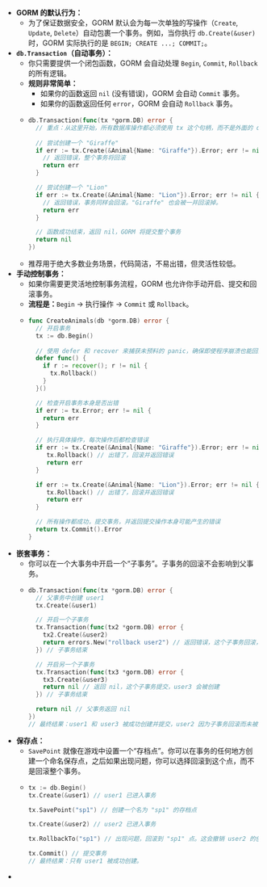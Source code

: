 - **GORM 的默认行为：**
	- 为了保证数据安全，GORM 默认会为每一次单独的写操作（`Create`, `Update`, `Delete`）自动包裹一个事务。例如，当你执行 `db.Create(&user)` 时，GORM 实际执行的是 `BEGIN; CREATE ...; COMMIT;`。
- **`db.Transaction`（自动事务）：**
	- 你只需要提供一个闭包函数，GORM 会自动处理 `Begin`, `Commit`, `Rollback` 的所有逻辑。
	- **规则非常简单：**
		- 如果你的函数返回 `nil` (没有错误)，GORM 会自动 `Commit` 事务。
		- 如果你的函数返回任何 `error`，GORM 会自动 `Rollback` 事务。
	- ```go
	  db.Transaction(func(tx *gorm.DB) error {
	    // 重点：从这里开始，所有数据库操作都必须使用 tx 这个句柄，而不是外面的 db
	    
	    // 尝试创建一个 "Giraffe"
	    if err := tx.Create(&Animal{Name: "Giraffe"}).Error; err != nil {
	      // 返回错误，整个事务将回滚
	      return err
	    }
	  
	    // 尝试创建一个 "Lion"
	    if err := tx.Create(&Animal{Name: "Lion"}).Error; err != nil {
	      // 返回错误，事务同样会回滚。"Giraffe" 也会被一并回滚掉。
	      return err
	    }
	  
	    // 函数成功结束，返回 nil，GORM 将提交整个事务
	    return nil
	  })
	  ```
	- 推荐用于绝大多数业务场景，代码简洁，不易出错，但灵活性较低。
- **手动控制事务：**
	- 如果你需要更灵活地控制事务流程，GORM 也允许你手动开启、提交和回滚事务。
	- **流程是：**`Begin` -> 执行操作 -> `Commit` 或 `Rollback`。
	- ```go
	  func CreateAnimals(db *gorm.DB) error {
	    // 开启事务
	    tx := db.Begin()
	    
	    // 使用 defer 和 recover 来捕获未预料的 panic，确保即使程序崩溃也能回滚事务
	    defer func() {
	      if r := recover(); r != nil {
	        tx.Rollback()
	      }
	    }()
	  
	    // 检查开启事务本身是否出错
	    if err := tx.Error; err != nil {
	      return err
	    }
	  
	    // 执行具体操作，每次操作后都检查错误
	    if err := tx.Create(&Animal{Name: "Giraffe"}).Error; err != nil {
	       tx.Rollback() // 出错了，回滚并返回错误
	       return err
	    }
	  
	    if err := tx.Create(&Animal{Name: "Lion"}).Error; err != nil {
	       tx.Rollback() // 出错了，回滚并返回错误
	       return err
	    }
	  
	    // 所有操作都成功，提交事务，并返回提交操作本身可能产生的错误
	    return tx.Commit().Error
	  }
	  ```
- **嵌套事务：**
	- 你可以在一个大事务中开启一个“子事务”。子事务的回滚不会影响到父事务。
	- ```go
	  db.Transaction(func(tx *gorm.DB) error {
	    // 父事务中创建 user1
	    tx.Create(&user1)
	  
	    // 开启一个子事务
	    tx.Transaction(func(tx2 *gorm.DB) error {
	      tx2.Create(&user2)
	      return errors.New("rollback user2") // 返回错误，这个子事务回滚，user2 不会被创建
	    }) // 子事务结束
	  
	    // 开启另一个子事务
	    tx.Transaction(func(tx3 *gorm.DB) error {
	      tx3.Create(&user3)
	      return nil // 返回 nil，这个子事务提交，user3 会被创建
	    }) // 子事务结束
	  
	    return nil // 父事务返回 nil
	  })
	  // 最终结果：user1 和 user3 被成功创建并提交，user2 因为子事务回滚而未被创建。
	  ```
- **保存点：**
	- `SavePoint` 就像在游戏中设置一个“存档点”。你可以在事务的任何地方创建一个命名保存点，之后如果出现问题，你可以选择回滚到这个点，而不是回滚整个事务。
	- ```go
	  tx := db.Begin()
	  tx.Create(&user1) // user1 已进入事务
	  
	  tx.SavePoint("sp1") // 创建一个名为 "sp1" 的存档点
	  
	  tx.Create(&user2) // user2 已进入事务
	  
	  tx.RollbackTo("sp1") // 出现问题，回滚到 "sp1" 点。这会撤销 user2 的创建，但 user1 还在。
	  
	  tx.Commit() // 提交事务
	  // 最终结果：只有 user1 被成功创建。
	  ```
-